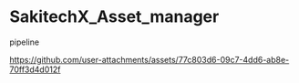 # SakitechX_Asset_manager
pipeline



https://github.com/user-attachments/assets/77c803d6-09c7-4dd6-ab8e-70ff3d4d012f

